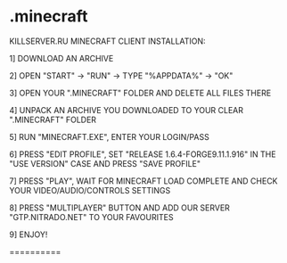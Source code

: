 .minecraft
==========

KILLSERVER.RU MINECRAFT CLIENT INSTALLATION:

1] DOWNLOAD AN ARCHIVE

2] OPEN "START" -> "RUN" -> TYPE "%APPDATA%" -> "OK"

3] OPEN YOUR ".MINECRAFT" FOLDER AND DELETE ALL FILES THERE

4] UNPACK AN ARCHIVE YOU DOWNLOADED TO YOUR CLEAR ".MINECRAFT" FOLDER

5] RUN "MINECRAFT.EXE", ENTER YOUR LOGIN/PASS

6] PRESS "EDIT PROFILE", SET "RELEASE 1.6.4-FORGE9.11.1.916" IN THE "USE VERSION" CASE AND PRESS "SAVE PROFILE"

7] PRESS "PLAY", WAIT FOR MINECRAFT LOAD COMPLETE AND CHECK YOUR VIDEO/AUDIO/CONTROLS SETTINGS

8] PRESS "MULTIPLAYER" BUTTON AND ADD OUR SERVER "GTP.NITRADO.NET" TO YOUR FAVOURITES

9] ENJOY!

==========
